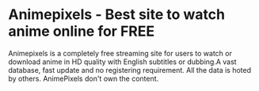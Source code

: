 # Animepixels - Best site to watch anime online for FREE

Animepixels is a completely free streaming site for users to watch or download anime in HD quality with English subtitles or dubbing.A vast database, fast update and no registering requirement. All the data is hoted by others. AnimePixels don't own the content.

